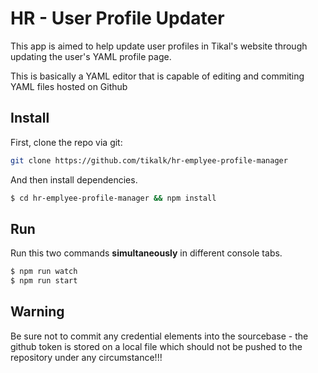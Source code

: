 # HR - User Profile Updater

This app is aimed to help update user profiles in Tikal's website through updating the user's YAML profile page.

This is basically a YAML editor that is capable of editing and commiting YAML files hosted on Github

## Install

First, clone the repo via git:

```bash
git clone https://github.com/tikalk/hr-emplyee-profile-manager
```

And then install dependencies.

```bash
$ cd hr-emplyee-profile-manager && npm install
```


## Run

Run this two commands __simultaneously__ in different console tabs.

```bash
$ npm run watch
$ npm run start
```

## Warning
Be sure not to commit any credential elements into the sourcebase - the github token is stored on a local file which should not be pushed to the repository under any circumstance!!!
